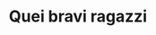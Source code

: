 ---
layout: post
title: Quei bravi ragazzi
director: Martin Scorsese
year: 1990
cover: https://images.mubicdn.net/images/film/920/cache-28402-1656667649/image-w1280.jpg
imdb250: true
sas: true
---